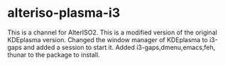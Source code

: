 # alteriso-plasma-i3
This is a channel for AlterISO2. This is a modified version of the original KDEplasma version.
 Changed the window manager of KDEplasma to i3-gaps and added a session to start it. Added i3-gaps,dmenu,emacs,feh, thunar to the package to install.